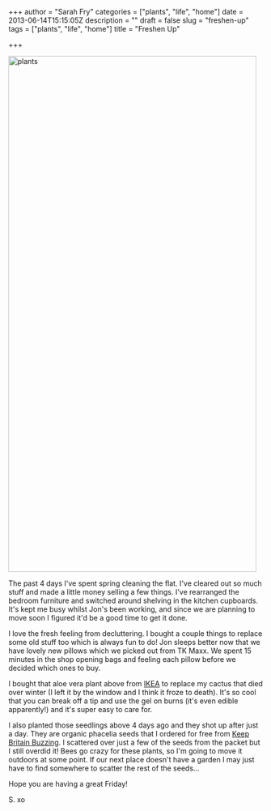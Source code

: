 +++
author = "Sarah Fry"
categories = ["plants", "life", "home"]
date = 2013-06-14T15:15:05Z
description = ""
draft = false
slug = "freshen-up"
tags = ["plants", "life", "home"]
title = "Freshen Up"

+++


<a href="http://sweetaspi.co.uk/images/2013/06/plants.jpg"><img class="alignnone size-full wp-image-1845" alt="plants" src="http://sweetaspi.co.uk/images/2013/06/plants.jpg" width="490" height="1019" /></a>

The past 4 days I've spent spring cleaning the flat. I've cleared out so much stuff and made a little money selling a few things. I've rearranged the bedroom furniture and switched around shelving in the kitchen cupboards. It's kept me busy whilst Jon's been working, and since we are planning to move soon I figured it'd be a good time to get it done.

I love the fresh feeling from decluttering. I bought a couple things to replace some old stuff too which is always fun to do! Jon sleeps better now that we have lovely new pillows which we picked out from TK Maxx. We spent 15 minutes in the shop opening bags and feeling each pillow before we decided which ones to buy.

I bought that aloe vera plant above from <a href="http://www.ikea.com/gb/en/catalog/products/60234647/" target="_blank">IKEA</a> to replace my cactus that died over winter (I left it by the window and I think it froze to death). It's so cool that you can break off a tip and use the gel on burns (it's even edible apparently!) and it's super easy to care for.

I also planted those seedlings above 4 days ago and they shot up after just a day. They are organic phacelia seeds that I ordered for free from <a href="http://www.soilassociation.org/supportus/keepbritainbuzzing" target="_blank">Keep Britain Buzzing</a>. I scattered over just a few of the seeds from the packet but I still overdid it! Bees go crazy for these plants, so I'm going to move it outdoors at some point. If our next place doesn't have a garden I may just have to find somewhere to scatter the rest of the seeds...

Hope you are having a great Friday!

S. xo

